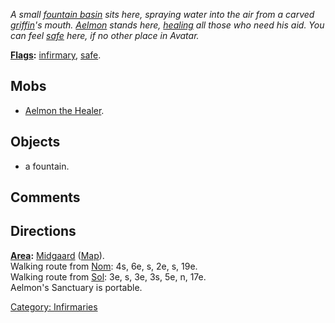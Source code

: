 *A small [fountain basin](Fountains.md "wikilink") sits here, spraying
water into the air from a carved [griffin](Griffons.md "wikilink")'s
mouth. [Aelmon](Aelmon.md "wikilink") stands here,
[healing](Heal_(command).md "wikilink") all those who need his aid. You
can feel [safe](Safe_Rooms.md "wikilink") here, if no other place in
Avatar.*

**[Flags](:Category:_Room_Types.md "wikilink"):**
[infirmary](:Category:_Infirmaries.md "wikilink"),
[safe](Safe_Rooms.md "wikilink").  

## Mobs

-   [Aelmon the Healer](Aelmon.md "wikilink").

## Objects

-   a fountain.

## Comments

## Directions

**[Area](:Category:_Areas.md "wikilink"):**
[Midgaard](:Category:_Midgaard.md "wikilink")
([Map](Midgaard_Map.md "wikilink")).  
Walking route from [Nom](Nom.md "wikilink"): 4s, 6e, s, 2e, s, 19e.  
Walking route from [Sol](Sol.md "wikilink"): 3e, s, 3e, 3s, 5e, n,
17e.  
Aelmon's Sanctuary is portable.  

[Category: Infirmaries](Category:_Infirmaries "wikilink")
